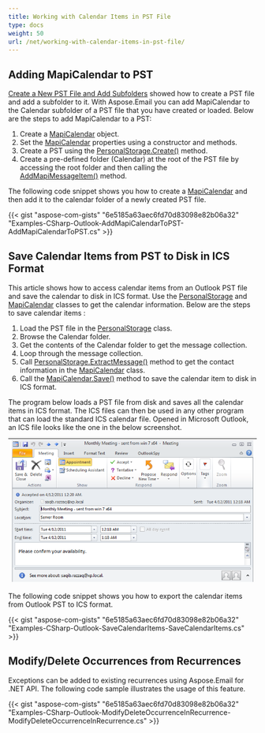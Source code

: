 ```yaml
---
title: Working with Calendar Items in PST File
type: docs
weight: 50
url: /net/working-with-calendar-items-in-pst-file/
---
```



## **Adding MapiCalendar to PST**
[Create a New PST File and Add Subfolders](/email/net/create-new-pst-file-and-add-subfolders/#creating-a-new-pst-file-and-add-subfolders) showed how to create a PST file and add a subfolder to it. With Aspose.Email you can add MapiCalendar to the Calendar subfolder of a PST file that you have created or loaded. Below are the steps to add MapiCalendar to a PST:

1. Create a [MapiCalendar](https://apireference.aspose.com/email/net/aspose.email.mapi/mapicalendar) object.
1. Set the [MapiCalendar](https://apireference.aspose.com/email/net/aspose.email.mapi/mapicalendar) properties using a constructor and methods.
1. Create a PST using the [PersonalStorage.Create()](https://apireference.aspose.com/email/net/aspose.email.storage.pst/personalstorage/methods/create/index) method.
1. Create a pre-defined folder (Calendar) at the root of the PST file by accessing the root folder and then calling the [AddMapiMessageItem()](https://apireference.aspose.com/email/net/aspose.email.storage.pst/folderinfo/methods/addmapimessageitem) method.

The following code snippet shows you how to create a [MapiCalendar](https://apireference.aspose.com/email/net/aspose.email.mapi/mapicalendar) and then add it to the calendar folder of a newly created PST file.



{{< gist "aspose-com-gists" "6e5185a63aec6fd70d83098e82b06a32" "Examples-CSharp-Outlook-AddMapiCalendarToPST-AddMapiCalendarToPST.cs" >}}
## **Save Calendar Items from PST to Disk in ICS Format**
This article shows how to access calendar items from an Outlook PST file and save the calendar to disk in ICS format. Use the [PersonalStorage](https://apireference.aspose.com/email/net/aspose.email.storage.pst/personalstorage) and [MapiCalendar](https://apireference.aspose.com/email/net/aspose.email.mapi/mapicalendar) classes to get the calendar information. Below are the steps to save calendar items :

1. Load the PST file in the [PersonalStorage](https://apireference.aspose.com/email/net/aspose.email.storage.pst/personalstorage) class.
1. Browse the Calendar folder.
1. Get the contents of the Calendar folder to get the message collection.
1. Loop through the message collection.
1. Call [PersonalStorage.ExtractMessage()](https://apireference.aspose.com/email/net/aspose.email.storage.pst/personalstorage/methods/extractmessage/index) method to get the contact information in the [MapiCalendar](https://apireference.aspose.com/email/net/aspose.email.mapi/mapicalendar) class.
1. Call the [MapiCalendar.Save()](https://apireference.aspose.com/email/net/aspose.email.mapi/mapicalendar/methods/save/index) method to save the calendar item to disk in ICS format.

The program below loads a PST file from disk and saves all the calendar items in ICS format. The ICS files can then be used in any other program that can load the standard ICS calendar file. Opened in Microsoft Outlook, an ICS file looks like the one in the below screenshot.

|![todo:image_alt_text](working-with-calendar-items-in-pst-file_1.png)|
| :- |
The following code snippet shows you how to export the calendar items from Outlook PST to ICS format.



{{< gist "aspose-com-gists" "6e5185a63aec6fd70d83098e82b06a32" "Examples-CSharp-Outlook-SaveCalendarItems-SaveCalendarItems.cs" >}}
## **Modify/Delete Occurrences from Recurrences**
Exceptions can be added to existing recurrences using Aspose.Email for .NET API. The following code sample illustrates the usage of this feature.

{{< gist "aspose-com-gists" "6e5185a63aec6fd70d83098e82b06a32" "Examples-CSharp-Outlook-ModifyDeleteOccurrenceInRecurrence-ModifyDeleteOccurrenceInRecurrence.cs" >}}
